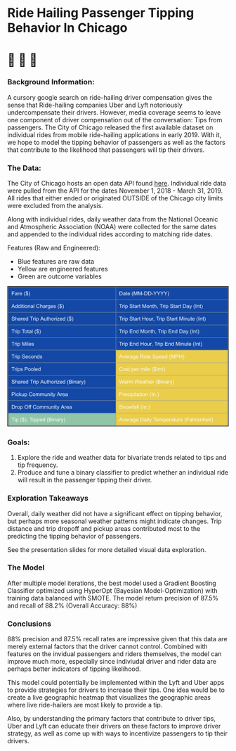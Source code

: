 # Ride Hailing Passenger Tipping Behavior In Chicago
# :blue_car: :red_car: :taxi:

### Background Information:
A cursory google search on ride-hailing driver compensation gives the sense that Ride-hailing companies Uber and Lyft notoriously undercompensate their drivers. However, media coverage seems to leave one component of driver compensation out of the conversation: Tips from passengers. The City of Chicago released the first available dataset on individual rides from mobile ride-hailing applications in early 2019. With it, we hope to model the tipping behavior of passengers as well as the factors that contribute to the likelihood that passengers will tip their drivers.

### The Data:
The City of Chicago hosts an open data API found [here](https://data.cityofchicago.org/Transportation/Transportation-Network-Providers-Trips/m6dm-c72p). Individual ride data were pulled from the API for the dates November 1, 2018 - March 31, 2019. All rides that either ended or originated OUTSIDE of the Chicago city limits were excluded from the analysis.

Along with individual rides, daily weather data from the National Oceanic and Atmospheric Association (NOAA) were collected for the same dates and appended to the individual rides according to matching ride dates.

Features (Raw and Engineered):
- Blue features are raw data
- Yellow are engineered features
- Green are outcome variables

![](Features.jpeg)
    
### Goals:
1. Explore the ride and weather data for bivariate trends related to tips and tip frequency.
2. Produce and tune a binary classifier to predict whether an individual ride will result in the passenger tipping their driver.

### Exploration Takeaways

Overall, daily weather did not have a significant effect on tipping behavior, but perhaps more seasonal weather patterns might indicate changes. Trip distance and trip dropoff and pickup areas contributed most to the predicting the tipping behavior of passengers.

See the presentation slides for more detailed visual data exploration.

### The Model
After multiple model iterations, the best model used a Gradient Boosting Classifier optimized using HyperOpt (Bayesian Model-Optimization) with training data balanced with SMOTE. The model return precision of 87.5% and recall of 88.2% (Overall Accuracy: 88%)

### Conclusions
88% precision and 87.5% recall rates are impressive given that this data are merely external factors that the driver cannot control. Combined with features on the invidual passengers and riders themselves, the model can improve much more, especially since indiviudal driver and rider data are perhaps better indicators of tipping likelihood.

This model could potentially be implemented within the Lyft and Uber apps to provide strategies for drivers to increase their tips. One idea would be to create a live geographic heatmap that visualizes the geographic areas where live ride-hailers are most likely to provide a tip.

Also, by understanding the primary factors that contribute to driver tips, Uber and Lyft can educate their drivers on these factors to improve driver strategy, as well as come up with ways to incentivize passengers to tip their drivers.
